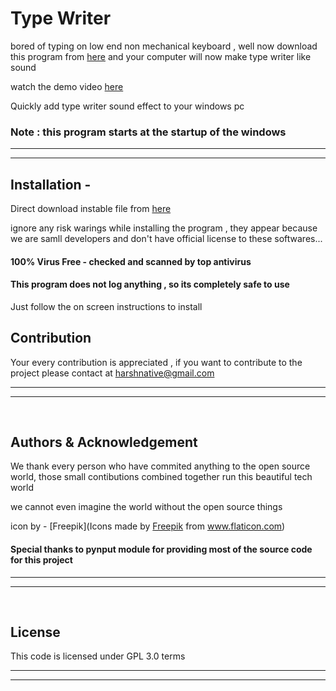 # Type Writer

bored of typing on low end non mechanical keyboard , well now download this program from [here](https://drive.google.com/uc?export=download&id=1iGDC-_PtT63aQUB1bN_yJB6gHCsJJY1n) and your computer will now make type writer like sound

watch the demo video [here]()

Quickly add type writer sound effect to your windows pc

### Note : this program starts at the startup of the windows 

***
***


## Installation -

Direct download instable file from [here](https://drive.google.com/uc?export=download&id=1iGDC-_PtT63aQUB1bN_yJB6gHCsJJY1n)

ignore any risk warings while installing the program , they appear because we are samll developers and don't have official license to these softwares...

#### 100% Virus Free - checked and scanned by top antivirus
#### This program does not log anything , so its completely safe to use

Just follow the on screen instructions to install


## Contribution
Your every contribution is appreciated , if you want to contribute to the project please contact at harshnative@gmail.com

***
***

&nbsp;
## Authors & Acknowledgement
We thank every person who have commited anything to the open source world, those small contibutions combined together run this beautiful tech world

we cannot even imagine the world without the open source things

icon by - [Freepik](Icons made by <a href="https://www.flaticon.com/authors/freepik" title="Freepik">Freepik</a> from <a href="https://www.flaticon.com/" title="Flaticon"> www.flaticon.com</a>)


#### Special thanks to pynput module for providing most of the source code for this project

***
***

&nbsp;
## License
This code is licensed under GPL 3.0 terms 

***
***